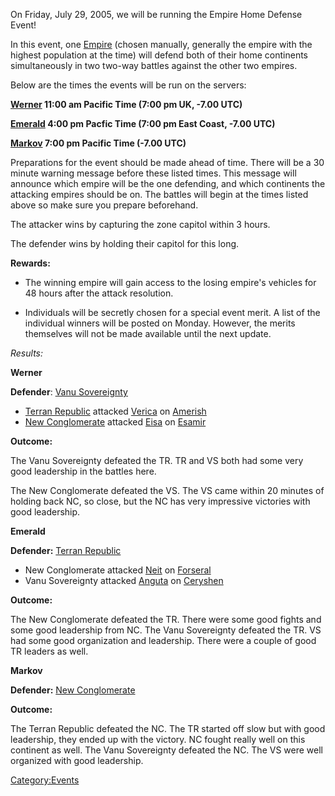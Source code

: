 On Friday, July 29, 2005, we will be running the Empire Home Defense
Event!

In this event, one [Empire](/empire "wikilink") (chosen manually,
generally the empire with the highest population at the time) will
defend both of their home continents simultaneously in two two-way
battles against the other two empires.

Below are the times the events will be run on the servers:

**[Werner](/Werner "wikilink") 11:00 am Pacific Time (7:00 pm UK, -7.00
UTC)**

**[Emerald](/Emerald "wikilink") 4:00 pm Pacfic Time (7:00 pm East Coast,
-7.00 UTC)**

**[Markov](/Markov "wikilink") 7:00 pm Pacific Time (-7.00 UTC)**

Preparations for the event should be made ahead of time. There will be a
30 minute warning message before these listed times. This message will
announce which empire will be the one defending, and which continents
the attacking empires should be on. The battles will begin at the times
listed above so make sure you prepare beforehand.

The attacker wins by capturing the zone capitol within 3 hours.

The defender wins by holding their capitol for this long.

**Rewards:**

- The winning empire will gain access to the losing empire's vehicles
  for 48 hours after the attack resolution.

<!-- -->

- Individuals will be secretly chosen for a special event merit. A
  list of the individual winners will be posted on Monday. However,
  the merits themselves will not be made available until the next
  update.

_Results:_

**Werner**

**Defender**: [Vanu Sovereignty](/Vanu_Sovereignty "wikilink")

- [Terran Republic](/Terran_Republic "wikilink") attacked
  [Verica](/Verica "wikilink") on [Amerish](/Amerish "wikilink")
- [New Conglomerate](/New_Conglomerate "wikilink") attacked
  [Eisa](/Eisa "wikilink") on [Esamir](/Esamir "wikilink")

**Outcome:**

The Vanu Sovereignty defeated the TR. TR and VS both had some very good
leadership in the battles here.

The New Conglomerate defeated the VS. The VS came within 20 minutes of
holding back NC, so close, but the NC has very impressive victories with
good leadership.

**Emerald**

**Defender:** [Terran Republic](/Terran_Republic "wikilink")

- New Conglomerate attacked [Neit](/Neit "wikilink") on
  [Forseral](/Forseral "wikilink")
- Vanu Sovereignty attacked [Anguta](/Anguta "wikilink") on
  [Ceryshen](/Ceryshen "wikilink")

**Outcome:**

The New Conglomerate defeated the TR. There were some good fights and
some good leadership from NC. The Vanu Sovereignty defeated the TR. VS
had some good organization and leadership. There were a couple of good
TR leaders as well.

**Markov**

**Defender:** [New Conglomerate](/New_Conglomerate "wikilink")

**Outcome:**

The Terran Republic defeated the NC. The TR started off slow but with
good leadership, they ended up with the victory. NC fought really well
on this continent as well. The Vanu Sovereignty defeated the NC. The VS
were well organized with good leadership.

[Category:Events](/Category:Events "wikilink")
